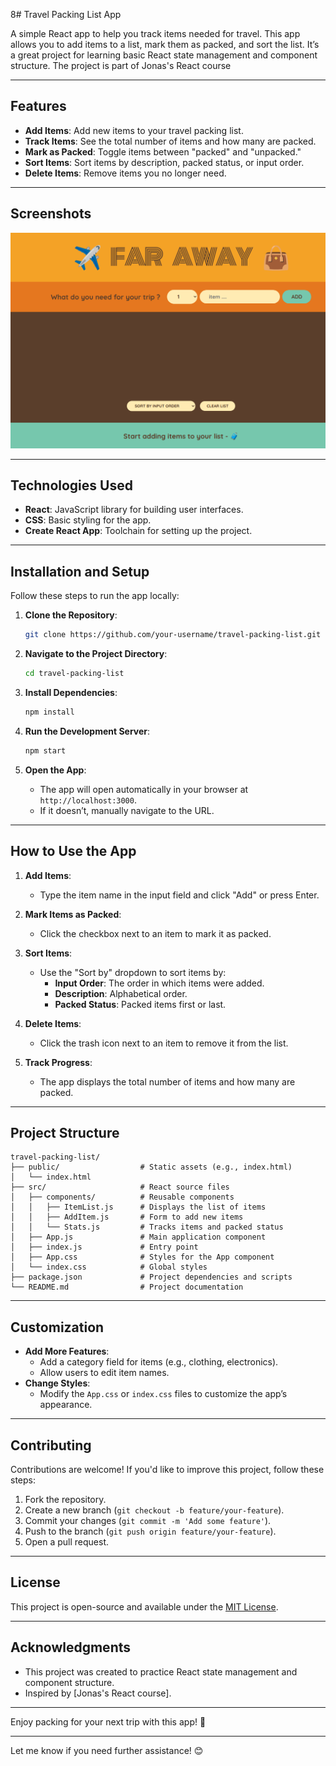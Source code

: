 8# Travel Packing List App

A simple React app to help you track items needed for travel. This app allows you to add items to a list, mark them as packed, and sort the list. It’s a great project for learning basic React state management and component structure. The project is part of Jonas's React course

---

## Features

- **Add Items**: Add new items to your travel packing list.
- **Track Items**: See the total number of items and how many are packed.
- **Mark as Packed**: Toggle items between "packed" and "unpacked."
- **Sort Items**: Sort items by description, packed status, or input order.
- **Delete Items**: Remove items you no longer need.

---

## Screenshots

![Travel Packing List App Screenshot](./screenshot.png) <!-- Add a screenshot if available -->

---

## Technologies Used

- **React**: JavaScript library for building user interfaces.
- **CSS**: Basic styling for the app.
- **Create React App**: Toolchain for setting up the project.

---

## Installation and Setup

Follow these steps to run the app locally:

1. **Clone the Repository**:

   ```bash
   git clone https://github.com/your-username/travel-packing-list.git
   ```

2. **Navigate to the Project Directory**:

   ```bash
   cd travel-packing-list
   ```

3. **Install Dependencies**:

   ```bash
   npm install
   ```

4. **Run the Development Server**:

   ```bash
   npm start
   ```

5. **Open the App**:
   - The app will open automatically in your browser at `http://localhost:3000`.
   - If it doesn’t, manually navigate to the URL.

---

## How to Use the App

1. **Add Items**:

   - Type the item name in the input field and click "Add" or press Enter.

2. **Mark Items as Packed**:

   - Click the checkbox next to an item to mark it as packed.

3. **Sort Items**:

   - Use the "Sort by" dropdown to sort items by:
     - **Input Order**: The order in which items were added.
     - **Description**: Alphabetical order.
     - **Packed Status**: Packed items first or last.

4. **Delete Items**:

   - Click the trash icon next to an item to remove it from the list.

5. **Track Progress**:
   - The app displays the total number of items and how many are packed.

---

## Project Structure

```
travel-packing-list/
├── public/                  # Static assets (e.g., index.html)
│   └── index.html
├── src/                     # React source files
│   ├── components/          # Reusable components
│   │   ├── ItemList.js      # Displays the list of items
│   │   ├── AddItem.js       # Form to add new items
│   │   └── Stats.js         # Tracks items and packed status
│   ├── App.js               # Main application component
│   ├── index.js             # Entry point
│   ├── App.css              # Styles for the App component
│   └── index.css            # Global styles
├── package.json             # Project dependencies and scripts
└── README.md                # Project documentation
```



---

## Customization

- **Add More Features**:
  - Add a category field for items (e.g., clothing, electronics).
  - Allow users to edit item names.
- **Change Styles**:
  - Modify the `App.css` or `index.css` files to customize the app’s appearance.

---

## Contributing

Contributions are welcome! If you'd like to improve this project, follow these steps:

1. Fork the repository.
2. Create a new branch (`git checkout -b feature/your-feature`).
3. Commit your changes (`git commit -m 'Add some feature'`).
4. Push to the branch (`git push origin feature/your-feature`).
5. Open a pull request.

---

## License

This project is open-source and available under the [MIT License](LICENSE).

---

## Acknowledgments

- This project was created to practice React state management and component structure.
- Inspired by [Jonas's React course].

---

Enjoy packing for your next trip with this app! 🚀

---

Let me know if you need further assistance! 😊
